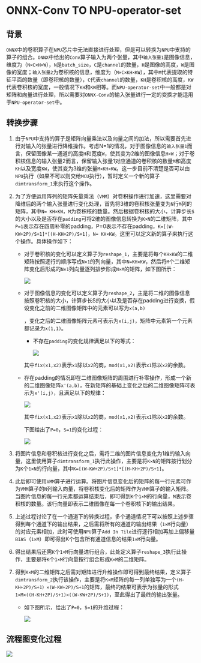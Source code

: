 # **ONNX-Conv  TO  NPU-operator-set**

## 背景

`ONNX`中的卷积算子在`NPU`芯片中无法直接进行处理，但是可以转换为`NPU`中支持的算子的组合。`ONNX`中给出的`Conv`算子输入为两个张量，其中`输入张量1`是图像信息，维度为（`N×C×H×W`），`N`是`batch_size`，`C`是`channel`的数量，`H`是图像的高度，`W`是图像的宽度；`输入张量2`为卷积核的信息，维度为（`M×C×KH×KW`），其中`M`代表提取的特征平面的数量（即卷积核的数量），`C`代表`channel`的数量，`KH`是卷积核的高度，`KW`代表卷积核的宽度，一般情况下`KH`和`KW`相等。而`NPU-operator-set`中一般都是对矩阵和向量进行处理，所以需要对`ONNX-Conv`的输入张量进行一定的变换才能适用于`NPU-operator-set`中。

## **转换步骤**

1. 由于`NPU`中支持的算子是矩阵向量乘法以及向量之间的加法，所以需要首先进行对输入的张量进行降维操作。考虑N=1的情况，对于图像信息的`输入张量1`而言，保留图像某一通道的高度`H`和宽度`W`，使其变为2维的图像信息`H×W`；对于卷积核信息的输入张量2而言，保留输入张量1对应通道的卷积核的数量`M`和高度`KH`以及宽度`KW`，使其变为3维的张量`M×KH×KW`。这一步目前不清楚是否可以由`NPU`执行（如果不可以则交给`MCU`执行），暂时定义一个新的算子`dimtransform_1`来执行这个操作。

2. 为了方便运用阵列的矩阵矢量乘法（`VMM`）对卷积操作进行加速，这里需要对降维后的两个输入张量进行变化处理，首先将3维的卷积核张量变为`N`行`M`列的矩阵，其中`N= KH×KW`，`M`为卷积核的数量。然后根据卷积核的大小，计算步长`S`的大小以及是否存在`padding`可将2维的图像信息转换为`K×N`的二维矩阵，其中`P=1`表示存在四周补零的padding，P=0表示不存在padding，`K=[(W-KW+2P)/S+1]*[(H-KH+2P)/S+1]`，`N= KH×KW`。这里可以定义新的算子来执行这个操作。具体操作如下：

   - 对于卷积核的变化可以定义算子为`reshape_1`，主要是将每个`KH×KW`的二维矩阵按照逐行的顺序写成`N×1`的列向量，其中`N=KH×KW`，然后将`M`个二维矩阵变化后形成的`N×1`列向量逐列排步形成`N×M`的矩阵，如下图所示：

     ![](https://github.com/RH-YU/learning_notes_test/raw/master/kernel_transform.png)

   - 对于图像信息的变化可以定义算子为`reshape_2`，主是将二维的图像信息按照卷积核的大小，计算步长S的大小以及是否存在padding进行变换，假设变化之前的二维图像矩阵中的元素可以写为`x(a,b)`

     ，变化之后的二维图像矩阵元素可表示为`x(i,j)`，矩阵中元素第一个元素都记录为`x(1,1)`。

     - 不存在`padding`的变化规律满足以下的等式：

       ![](https://github.com/RH-YU/learning_notes_test/raw/master/formulaf.PNG)
     
     其中`fix(x1,x2)`表示`x1`除以`x2`的商，`mod(x1,x2)`表示`x1`除以`x2`的余数。
     
   - 存在padding的情况即在二维图像矩阵的周围进行补零操作，形成一个新的二维图像矩阵`x'(a,b)`，在新矩阵的基础上变化之后的二维图像矩阵可表示为`x'(i,j)`，且满足以下的规律：
       
     ![](https://github.com/RH-YU/learning_notes_test/raw/master/formulas.PNG)
     
     其中`fix(x1,x2)`表示`x1`除以`x2`的商，`mod(x1,x2)`表示`x1`除以`x2`的余数。
     
     下图给出了`P=0`，`S=1`的变化过程：
     
     ![](https://github.com/RH-YU/learning_notes_test/raw/master/graph_transform.png)

3. 将图片信息和卷积核进行变化之后，需将二维的图片信息变化为1维的输入向量，这里使用算子`dimtransform_1`执行此操作，主要是将`K×N`的矩阵按行划分为`K`个`1×N`的行向量，其中`K=[(W-KW+2P)/S+1]*[(H-KH+2P)/S+1]`。

4. 此后即可使用`VMM`算子进行运算。将图片信息变化后的矩阵的每一行元素可作为`VMM`算子的`N`列输入向量，将卷积核变化后的矩阵作为`VMM`算子的输入矩阵。当图片信息的每一行元素都运算结束后，即可得到`K`个`1×M`的行向量，`M`表示卷积核的数量。该行向量即表示二维图像在每一个卷积核下的输出结果。

5. 上述过程讨论了在一个通道下的转换过程，多个通道情况下可以按照上述步骤得到每个通道下的输出结果，之后需将所有的通道的输出结果（`1×M`行向量）的对应元素相加，此时可使用`NPU`算子`Add In Tile`进行逐行相加再加上偏移量`BIAS`（`1×M`）即可得出K个包含所有通道信息的结果`1×M`行向量。

6. 得出结果后还需`K`个`1×M`行向量进行组合，此处定义算子`reshape_3`执行此操作，主要是将`K`个`1×M`行向量按行组合形成`K×M`的二维矩阵。

7. 得到`K×M`的二维矩阵之后需对矩阵进行升维操作即可得到最终结果，定义算子`dimtransform_2`执行该操作，主要是将`K×M`矩阵的每一列单独写为一个`(H-KH+2P)/S+1）×(W-KW+2P)/S+1`的矩阵，最终的结果可表示为张量的形式`1×M×((H-KH+2P)/S+1)×((W-KW+2P)/S+1)`，至此得出了最终的输出张量。

   - 如下图所示，给出了`P=0`，`S=1`的升维过程：

     ![](https://github.com/RH-YU/learning_notes_test/raw/master/dimincrement.png)

## 流程图变化过程

![](https://github.com/RH-YU/learning_notes_test/raw/master/ONNX-NPU.jpg)
